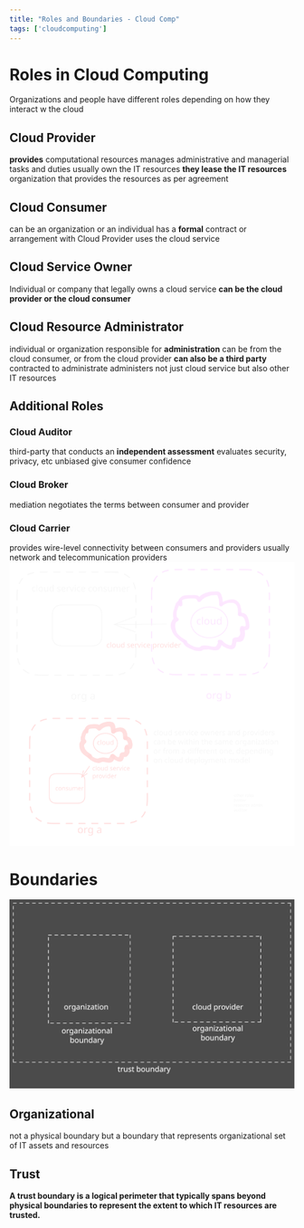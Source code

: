 ```yaml
---
title: "Roles and Boundaries - Cloud Comp"
tags: ['cloudcomputing']
---
```

# Roles in Cloud Computing

Organizations and people have different roles depending on how they interact w the cloud 

## Cloud Provider
**provides** computational resources
manages administrative and managerial tasks and duties 
usually own the IT resources 
**they lease the IT resources** 
organization that provides the resources as per agreement 

## Cloud Consumer
can be an organization or an individual 
has a **formal** contract or arrangement with Cloud Provider 
uses the cloud service 

## Cloud Service Owner
Individual or company that legally owns a cloud service 
**can be the cloud provider or the cloud consumer** 

## Cloud Resource Administrator
individual or organization 
responsible for **administration** 
can be from the cloud consumer, or from the cloud provider 
**can also be a third party** contracted to administrate 
administers not just cloud service but also other IT resources 

## Additional Roles
### Cloud Auditor
third-party that conducts an **independent assessment** 
evaluates security, privacy, etc 
unbiased 
give consumer confidence

### Cloud Broker
mediation 
negotiates the terms between consumer and provider 

### Cloud Carrier
provides wire-level connectivity between consumers and providers 
usually network and telecommunication providers  
![roles](images/cloudroles.svg)
# Boundaries

![Diagrammatical Representation of boundaries](images/boundariescc.svg)


## Organizational
not a physical boundary but a boundary that represents organizational set of IT assets and resources 

## Trust
**A trust boundary is a logical perimeter that typically spans beyond physical boundaries to represent the extent to which IT resources are trusted.**

